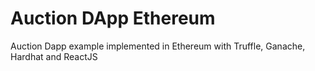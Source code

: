 # Auction DApp Ethereum

Auction Dapp example implemented in Ethereum with Truffle, Ganache, Hardhat and ReactJS